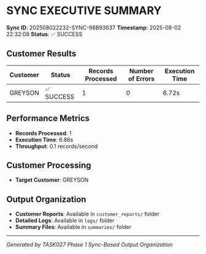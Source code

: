 # SYNC EXECUTIVE SUMMARY

**Sync ID**: 202508022232-SYNC-98B93637
**Timestamp**: 2025-08-02 22:32:08
**Status**: ✅ SUCCESS

## Customer Results

| Customer | Status | Records Processed | Number of Errors | Execution Time |
|----------|--------|-------------------|------------------|----------------|
| GREYSON | ✅ SUCCESS | 1 | 0 | 6.72s |

## Performance Metrics
- **Records Processed**: 1
- **Execution Time**: 6.86s
- **Throughput**: 0.1 records/second

## Customer Processing
- **Target Customer**: GREYSON

## Output Organization
- **Customer Reports**: Available in `customer_reports/` folder
- **Detailed Logs**: Available in `logs/` folder
- **Summary Files**: Available in `summaries/` folder

---
*Generated by TASK027 Phase 1 Sync-Based Output Organization*